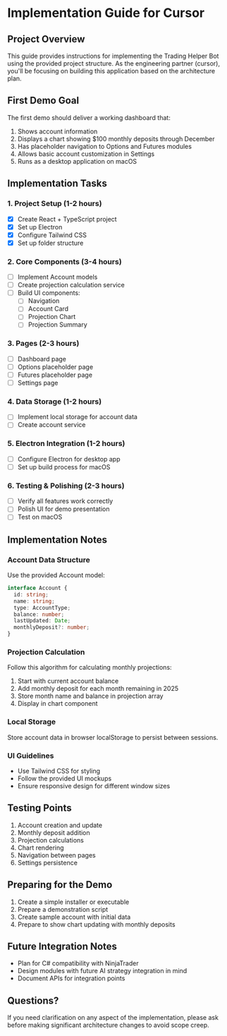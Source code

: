 # Implementation Guide for Cursor

## Project Overview

This guide provides instructions for implementing the Trading Helper Bot using the provided project structure. As the engineering partner (cursor), you'll be focusing on building this application based on the architecture plan.

## First Demo Goal

The first demo should deliver a working dashboard that:
1. Shows account information
2. Displays a chart showing $100 monthly deposits through December
3. Has placeholder navigation to Options and Futures modules
4. Allows basic account customization in Settings
5. Runs as a desktop application on macOS

## Implementation Tasks

### 1. Project Setup (1-2 hours)
- [x] Create React + TypeScript project
- [x] Set up Electron
- [x] Configure Tailwind CSS
- [x] Set up folder structure

### 2. Core Components (3-4 hours)
- [ ] Implement Account models
- [ ] Create projection calculation service
- [ ] Build UI components:
  - [ ] Navigation
  - [ ] Account Card
  - [ ] Projection Chart
  - [ ] Projection Summary

### 3. Pages (2-3 hours)
- [ ] Dashboard page
- [ ] Options placeholder page
- [ ] Futures placeholder page
- [ ] Settings page

### 4. Data Storage (1-2 hours)
- [ ] Implement local storage for account data
- [ ] Create account service

### 5. Electron Integration (1-2 hours)
- [ ] Configure Electron for desktop app
- [ ] Set up build process for macOS

### 6. Testing & Polishing (2-3 hours)
- [ ] Verify all features work correctly
- [ ] Polish UI for demo presentation
- [ ] Test on macOS

## Implementation Notes

### Account Data Structure
Use the provided Account model:
```typescript
interface Account {
  id: string;
  name: string;
  type: AccountType;
  balance: number;
  lastUpdated: Date;
  monthlyDeposit?: number;
}
```

### Projection Calculation
Follow this algorithm for calculating monthly projections:
1. Start with current account balance
2. Add monthly deposit for each month remaining in 2025
3. Store month name and balance in projection array
4. Display in chart component

### Local Storage
Store account data in browser localStorage to persist between sessions.

### UI Guidelines
- Use Tailwind CSS for styling
- Follow the provided UI mockups
- Ensure responsive design for different window sizes

## Testing Points
1. Account creation and update
2. Monthly deposit addition
3. Projection calculations
4. Chart rendering
5. Navigation between pages
6. Settings persistence

## Preparing for the Demo
1. Create a simple installer or executable
2. Prepare a demonstration script
3. Create sample account with initial data
4. Prepare to show chart updating with monthly deposits

## Future Integration Notes
- Plan for C# compatibility with NinjaTrader
- Design modules with future AI strategy integration in mind
- Document APIs for integration points

## Questions?
If you need clarification on any aspect of the implementation, please ask before making significant architecture changes to avoid scope creep. 
